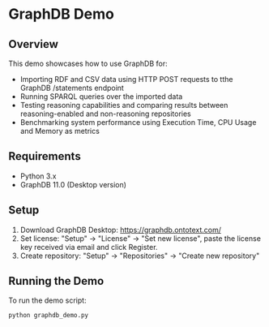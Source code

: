 # GraphDB Demo

## Overview
This demo showcases how to use GraphDB for:
- Importing RDF and CSV data using HTTP POST requests to tthe GraphDB /statements endpoint
- Running SPARQL queries over the imported data
- Testing reasoning capabilities and comparing results between reasoning-enabled and non-reasoning repositories
- Benchmarking system performance using Execution Time, CPU Usage and Memory as metrics

## Requirements
- Python 3.x
- GraphDB 11.0 (Desktop version)

## Setup
1. Download GraphDB Desktop: https://graphdb.ontotext.com/
2. Set license: "Setup" → "License" → "Set new license", paste the license key received via email and click Register.
3. Create repository: "Setup" → "Repositories" → "Create new repository"

## Running the Demo
To run the demo script:
```shell
python graphdb_demo.py
```
